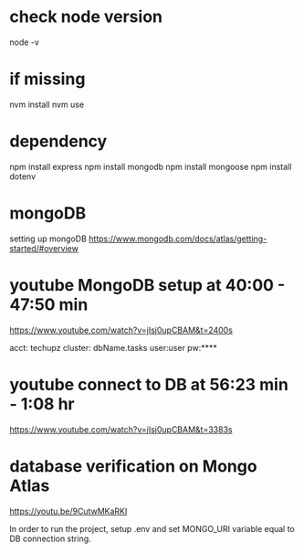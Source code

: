 # check node version
node -v
# if missing 
nvm install <version>
nvm use <version>

# dependency
npm install express 
npm install mongodb 
npm install mongoose 
npm install dotenv

# mongoDB
setting up mongoDB
https://www.mongodb.com/docs/atlas/getting-started/#overview

# youtube MongoDB setup at 40:00 - 47:50 min
https://www.youtube.com/watch?v=jIsj0upCBAM&t=2400s

acct: techupz 
cluster: dbName.tasks 
user:user pw:****

# youtube connect to DB at 56:23 min - 1:08 hr
https://www.youtube.com/watch?v=jIsj0upCBAM&t=3383s

# database verification on Mongo Atlas
https://youtu.be/9CutwMKaRKI

In order to run the project, setup .env and set MONGO_URI variable equal to DB connection string.
